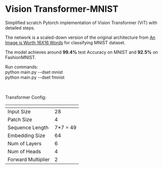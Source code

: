 # Vision Transformer-MNIST
Simplified scratch Pytorch implementation of Vision Transformer (ViT) with detailed steps.

The network is a scaled-down version of the original architecture from [An Image is Worth 16X16 Words](https://arxiv.org/pdf/2010.11929.pdf) for classifying MNIST dataset.

The model achieves around **99.4%** test Accuracy on MNIST and **92.5%** on FashionMNIST.

Run commands: <br>
python main.py --dset mnist <br>
python main.py --dset fmnist

<br><br>
Transformer Config:

 | <!-- -->    | <!-- -->    |
--- | --- | 
Input Size | 28 |
Patch Size | 4 | 
Sequence Length | 7*7 = 49 |
Embedding Size | 64 | 
Num of Layers | 6 | 
Num of Heads | 4 | 
Forward Multiplier | 2 | 

